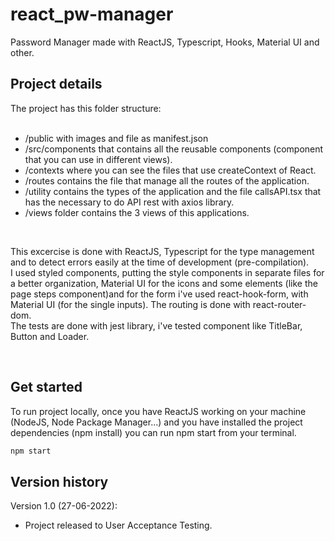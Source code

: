 # react_pw-manager
Password Manager made with ReactJS, Typescript, Hooks, Material UI and other.
<br />

## Project details
The project has this folder structure:<br /><br />
- /public  with images and file as manifest.json<br />
- /src/components that contains all the reusable components (component that you can use in different views).<br />
- /contexts where you can see the files that use createContext of React.<br />
- /routes contains the file that manage all the routes of the application.<br />
- /utility contains the types of the application and the file callsAPI.tsx that has the necessary to do API rest with axios library.<br />
- /views folder contains the 3 views of this applications.<br />
<br />

This excercise is done with ReactJS, Typescript for the type management and to detect errors easily at the time of development (pre-compilation).<br />
I used styled components, putting the style components in separate files for a better organization, Material UI for the icons and some elements (like the page steps component)and for the form i've used react-hook-form, with Material UI (for the single inputs). The routing is done with react-router-dom.<br />
The tests are done with jest library, i've tested component like TitleBar, Button and Loader.<br />


<br />

## Get started 

To run project locally, once you have ReactJS working on your machine (NodeJS, Node Package Manager...) and you have installed the project dependencies (npm install) you can run npm start from your terminal.

```bash
npm start
```


## Version history

Version 1.0 (27-06-2022):
- Project released to User Acceptance Testing.

